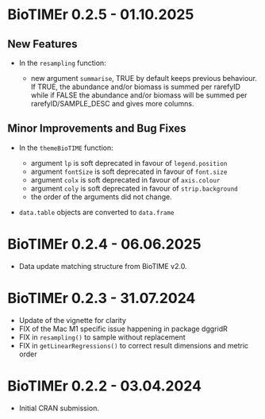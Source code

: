 # BioTIMEr 0.2.5 - 01.10.2025

## New Features

- In the `resampling` function:

  - new argument `summarise`, TRUE by default keeps previous behaviour. If TRUE,
  the abundance and/or biomass is summed per rarefyID while if FALSE
  the abundance and/or biomass will be summed per rarefyID/SAMPLE_DESC and gives
  more columns.

## Minor Improvements and Bug Fixes

- In the `themeBioTIME` function:

  - argument `lp` is soft deprecated in favour of `legend.position`
  - argument `fontSize` is soft deprecated in favour of `font.size`
  - argument `colx` is soft deprecated in favour of `axis.colour`
  - argument `coly` is soft deprecated in favour of `strip.background`
  - the order of the arguments did not change.

- `data.table` objects are converted to `data.frame`

# BioTIMEr 0.2.4 - 06.06.2025

- Data update matching structure from BioTIME v2.0.

# BioTIMEr 0.2.3 - 31.07.2024

- Update of the vignette for clarity
- FIX of the Mac M1 specific issue happening in package dggridR
- FIX in `resampling()` to sample without replacement
- FIX in `getLinearRegressions()` to correct result dimensions and metric order

# BioTIMEr 0.2.2 - 03.04.2024

- Initial CRAN submission.
